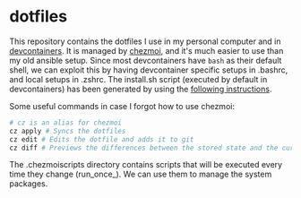 # dotfiles
This repository contains the dotfiles I use in my personal computer and in [devcontainers](https://code.visualstudio.com/docs/devcontainers/containers).
It is managed by [chezmoi](https://www.chezmoi.io/), and it's much easier to use than my old ansible setup.
Since most devcontainers have `bash` as their default shell, we can exploit this by having devcontainer specific setups in .bashrc, and local setups in .zshrc.
The install.sh script (executed by default in devcontainers) has been generated by using the [following instructions](https://www.chezmoi.io/user-guide/machines/containers-and-vms/).

Some useful commands in case I forgot how to use chezmoi:
```bash
# cz is an alias for chezmoi
cz apply # Syncs the dotfiles
cz edit # Edits the dotfile and adds it to git
cz diff # Previews the differences between the stored state and the current state
```

The .chezmoiscripts directory contains scripts that will be executed every time they change (run\_once\_). We can use them to manage the system packages.
